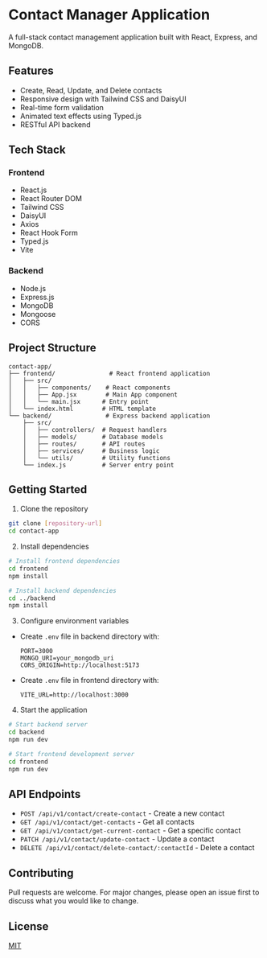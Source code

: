 # Contact Manager Application

A full-stack contact management application built with React, Express, and MongoDB.

## Features

- Create, Read, Update, and Delete contacts
- Responsive design with Tailwind CSS and DaisyUI
- Real-time form validation
- Animated text effects using Typed.js
- RESTful API backend

## Tech Stack

### Frontend
- React.js
- React Router DOM
- Tailwind CSS
- DaisyUI
- Axios
- React Hook Form
- Typed.js
- Vite

### Backend
- Node.js
- Express.js
- MongoDB
- Mongoose
- CORS

## Project Structure

```
contact-app/
├── frontend/               # React frontend application
│   ├── src/
│   │   ├── components/    # React components
│   │   ├── App.jsx        # Main App component
│   │   └── main.jsx      # Entry point
│   └── index.html        # HTML template
└── backend/               # Express backend application
    ├── src/
    │   ├── controllers/  # Request handlers
    │   ├── models/       # Database models
    │   ├── routes/       # API routes
    │   ├── services/     # Business logic
    │   └── utils/        # Utility functions
    └── index.js          # Server entry point
```

## Getting Started

1. Clone the repository
```bash
git clone [repository-url]
cd contact-app
```

2. Install dependencies
```bash
# Install frontend dependencies
cd frontend
npm install

# Install backend dependencies
cd ../backend
npm install
```

3. Configure environment variables
- Create `.env` file in backend directory with:
  ```
  PORT=3000
  MONGO_URI=your_mongodb_uri
  CORS_ORIGIN=http://localhost:5173
  ```
- Create `.env` file in frontend directory with:
  ```
  VITE_URL=http://localhost:3000
  ```

4. Start the application
```bash
# Start backend server
cd backend
npm run dev

# Start frontend development server
cd frontend
npm run dev
```

## API Endpoints

- `POST /api/v1/contact/create-contact` - Create a new contact
- `GET /api/v1/contact/get-contacts` - Get all contacts
- `GET /api/v1/contact/get-current-contact` - Get a specific contact
- `PATCH /api/v1/contact/update-contact` - Update a contact
- `DELETE /api/v1/contact/delete-contact/:contactId` - Delete a contact

## Contributing

Pull requests are welcome. For major changes, please open an issue first to discuss what you would like to change.

## License

[MIT](https://choosealicense.com/licenses/mit/)

